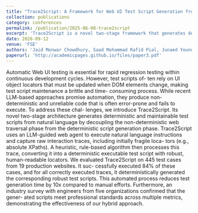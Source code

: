 ```yaml
---
title: "Trace2Script: A Framework for Web UI Test Script Generation from Natural Language Test Cases"
collection: publications
category: conferences
permalink: /publication/2025-06-08-trace2script
excerpt: 'Trace2Script is a novel two-stage framework that generates deterministic and maintainable Web UI test scripts from natural language test cases. The system uses an LLM-guided web agent for non-deterministic web traversal, then applies heuristic algorithms to convert traces into robust, executable test scripts.'
date: 2026-09-12
venue: 'FSE'
authors: 'Jaid Monwar Chowdhury, Saad Mohammad Rafid Pial, Junaed Younus Khan, Rownok Ratul, Dr. Anindya Iqbal'
paperurl: 'http://academicpages.github.io/files/paper3.pdf'
---
```


Automatic Web UI testing is essential for rapid regression testing within continuous development cycles. However, test scripts of- ten rely on UI object locators that must be updated when DOM elements change, making test script maintenance a brittle and time- consuming process. While recent LLM-based approaches promise automation, they produce non-deterministic and unreliable code that is often error-prone and fails to execute. To address these chal- lenges, we introduce Trace2Script. Its novel two-stage architecture generates deterministic and maintainable test scripts from natural language by decoupling the non-deterministic web traversal phase from the deterministic script generation phase. Trace2Script uses an LLM-guided web agent to execute natural language instructions and capture raw interaction traces, including initially fragile loca- tors (e.g., absolute XPaths). A heuristic, rule-based algorithm then processes this trace, converting it into a deterministic executable test script with robust, human-readable locators. We evaluated Trace2Script on 445 test cases from 19 production websites. It suc- cessfully executed 84% of these cases, and for all correctly executed traces, it deterministically generated the corresponding robust test scripts. This automated process reduces test generation time by 10x compared to manual efforts. Furthermore, an industry survey with engineers from five organizations confirmed that the gener- ated scripts meet professional standards across multiple metrics, demonstrating the effectiveness of our hybrid approach.
